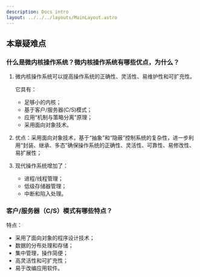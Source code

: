 ```yaml
---
description: Docs intro
layout: ../../../layouts/MainLayout.astro
---
```


## 本章疑难点

### 什么是微内核操作系统？微内核操作系统有哪些优点，为什么？

1. 微内核操作系统可以提高操作系统的正确性、灵活性、易维护性和可扩充性。

   它具有：

   + 足够小的内核；
   + 基于客户/服务器(C/S)模式；
   + 应用“机制与策略分离”原理；
   + 采用面向对象技术。

2. 优点：采用面向对象技术，基于“抽象”和“隐蔽”控制系统的复杂性，进一步利用“封装、继承、多态”确保操作系统的正确性、灵活性、可靠性、易修改性、易扩展性；

3. 现代操作系统增加了：

   + 进程/线程管理；
   + 低级存储器管理；
   + 中断和陷入处理。

### 客户/服务器（C/S）模式有哪些特点？

特点：

+ 采用了面向对象的程序设计技术；
+ 数据的分布处理和存储；
+ 集中管理，操作简便；
+ 高灵活性和可扩充性；
+ 易于改编应用软件。
